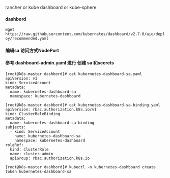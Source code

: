 rancher or kube dashboard or kube-sphere

#### dashbord
`wget  https://raw.githubusercontent.com/kubernetes/dashboard/v2.7.0/aio/deploy/recommended.yaml
`
#### 编辑sa 访问方式NodePort 

#### 参考 dashboard-admin.yaml 进行 创建 sa 和secrets 
```
[root@k8s-master dashbord]# cat kubernetes-dashboard-sa.yaml
apiVersion: v1
kind: ServiceAccount
metadata:
  name: kubernetes-dashboard-sa
  namespace: kubernetes-dashboard

[root@k8s-master dashbord]# cat kubernetes-dashboard-sa-binding.yaml 
apiVersion: rbac.authorization.k8s.io/v1
kind: ClusterRoleBinding
metadata:
  name: kubernetes-dashboard-sa-binding
subjects:
  - kind: ServiceAccount
    name: kubernetes-dashboard-sa
    namespace: kubernetes-dashboard
roleRef:
  kind: ClusterRole
  name: cluster-admin
  apiGroup: rbac.authorization.k8s.io
```






`[root@k8s-master dashbord]# kubectl -n kubernetes-dashboard create token kubernetes-dashboard-sa
`